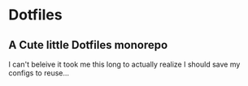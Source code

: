 # Dotfiles 
## A Cute little Dotfiles monorepo

I can't beleive it took me this long to actually realize I should save my configs to reuse...

